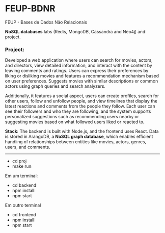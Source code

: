 # FEUP-BDNR
FEUP - Bases de Dados Não Relacionais

**NoSQL databases** labs (Redis, MongoDB, Cassandra and Neo4j) and project.

### Project: 

Developed a web application where users can search for movies, actors, and directors, view detailed information, and interact with the content by leaving comments and ratings. Users can express their preferences by liking or disliking movies and features a recommendation mechanism based on user preferences. Suggests movies with similar descriptions or common actors using graph queries and search analyzers. 

Additionally, it features a social aspect, users can create profiles, search for other users, follow and unfollow people, and view timelines that display the latest reactions and comments from the people they follow. Each user can see their followers and who they are following, and the system supports personalized suggestions such as recommending users nearby or suggesting movies based on what followed users liked or reacted to.

**Stack:** The backend is built with Node.js, and the frontend uses React. Data is stored in ArangoDB, a **NoSQL graph database**, which enables efficient handling of relationships between entities like movies, actors, genres, users, and comments.

---

- cd proj
- make run

Em um terminal:

- cd backend
- npm install
- npm start

Em outro terminal

- cd frontend
- npm install
- npm start


